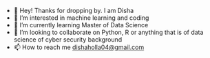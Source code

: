 - 👋 Hey! Thanks for dropping by. I am Disha 
- 👀 I’m interested in machine learning and coding
- 🌱 I’m currently learning Master of Data Science
- 💞️ I’m looking to collaborate on Python, R or anything that is of data science of cyber security background
- 📫 How to reach me dishaholla04@gmail.com

<!---
DishaDH123/DishaDH123 is a ✨ special ✨ repository because its `README.md` (this file) appears on your GitHub profile.
You can click the Preview link to take a look at your changes.
--->
